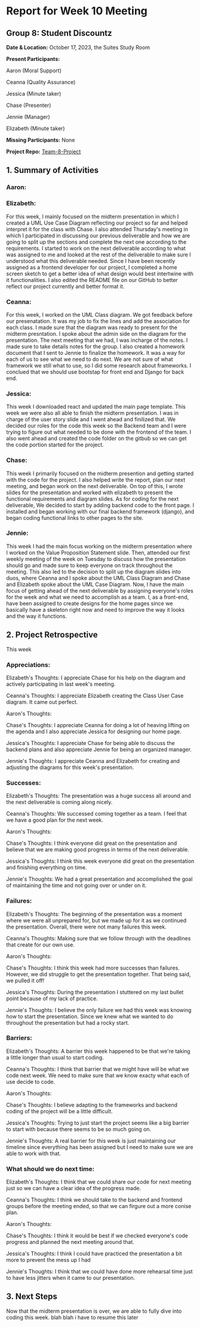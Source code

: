 # Report for Week 10 Meeting

## Group 8: Student Discountz

**Date & Location:** October 17, 2023, the Suites Study Room

**Present Participants:**

Aaron (Moral Support)

Ceanna (Quality Assurance) 

Jessica (Minute taker)

Chase (Presenter)

Jennie (Manager)

Elizabeth (Minute taker)

**Missing Participants:** None 

**Project Repo:** [Team-8-Project](https://github.com/aaronr7734/team-8-project "Our Repository")



## 1. Summary of Activities

### **Aaron**:


### **Elizabeth**:

For this week, I mainly focused on the midterm presentation in which I created a UML Use Case Diagram reflecting our project so far and helped interpret
it for the class with Chase. I also attended Thursday's meeting in which I participated in discussing our previous deliverable and how we are going to split up the sections and complete the next one according to the requirements. I started to work on the next deliverable according to what was assigned to me and looked at the rest of the deliverable to make sure I understood what this deliverable needed. Since I have been recently assigned as a frontend developer for our project, I completed a home screen sketch to get a better idea of what design would best intertwine with it functionalities. I also edited the README file on our GitHub to better reflect our project currently and better format it.

### **Ceanna**:
For this week, I worked on the UML Class diagram. We got feedback before our presenatation. It was my job to fix the lines and add the association for each class. I made sure that the diagram was ready to present for the midterm presntation. I spoke about the admin side on the diagram for the presentation. The next meeting that we had, I was incharge of the notes. I made sure to take details notes for the group. I also created a homework document that I sent to Jennie to finalize the homework. It was a way for each of us to see what we need to do next. We are not sure of what framework we still what to use, so I did some research about frameworks. I conclued that we should use bootstap for front end and Django for back end.

### **Jessica**:
This week I downloaded react and updated the main page template. This week we were also all able to finish the midterm presentation. I was in charge of the user story slide and I went ahead and finilized that. We decided our roles for the code this week so the Backend team and I were trying to figure out what needed to be done with the frontend of the team. I also went ahead and created the code folder on the gitbub so we can get the code portion started for the project.


### **Chase**:

This week I primarily focused on the midterm presention and getting started with the code for the project. I also helped write the report, plan our next meeting, and began work on the next deliverable. On top of this, I wrote slides for the presentation and worked with elizabeth to present the functional requirements and diagram slides. As for coding for the next deliverable, We decided to start by adding backend code to the front page. I installed and began working with our final backend framework (django), and began coding functional links to other pages to the site.

### **Jennie**:

This week I had the main focus working on the midterm presentation where I worked on the Value Proposition Statement slide. Then, attended our first weekly meeting of the week on Tuesday to discuss how the presentation should go and made sure to keep everyone on track throughout the meeting. This also led to the decision to split up the diagram slides into duos, where Ceanna and I spoke about the UML Class Diagram and Chase and Elizabeth spoke about the UML Case Diagram. Now, I have the main focus of getting ahead of the next deliverable by assigning everyone's roles for the week and what we need to accomplish as a team. I, as a front-end, have been assigned to create designs for the home pages since we basically have a skeleton right now and need to improve the way it looks and the way it functions. 


## 2. Project Retrospective

This week 

### **Appreciations**: 

   Elizabeth's Thoughts: I appreciate Chase for his help on the diagram and actively participating in last week's meeting.
   
   Ceanna's Thoughts: I appreciate Elizabeth creating the Class User Case diagram. It came out perfect.

   
   Aaron's Thoughts: 

   
   Chase's Thoughts: I appreciate Ceanna for doing a lot of heaving lifting on the agenda and I also appreciate Jessica for designing our home page.
   
   
   Jessica's Thoughts: I appreciate Chase for being able to discuss the backend plans and also appreciate Jennie for being an organized manager. 
   
   
   Jennie's Thoughts: I appreciate Ceanna and Elizabeth for creating and adjusting the diagrams for this week's presentation.


### **Successes**: 

   Elizabeth's Thoughts: The presentation was a huge success all around and the next deliverable is coming along nicely. 

   
   Ceanna's Thoughts: We successed coming together as a team. I feel that we have a good plan for the next week.

   
   Aaron's Thoughts: 

   
   Chase's Thoughts: I think everyone did great on the presentation and believe that we are making good progress in terms of the next deliverable.

   
   Jessica's Thoughts: I think this week everyone did great on the presentation and finishing everything on time. 

   
   Jennie's Thoughts: We had a great presentation and accomplished the goal of maintaining the time and not going over or under on it.


### **Failures**: 

   Elizabeth's Thoughts: The beginning of the presentation was a moment where we were all unprepared for, but we made up for it as we continued the presentation. Overall, there were not many failures this week.

   
   Ceanna's Thoughts: Making sure that we follow through with the deadlines that create for our own use.

   
   Aaron's Thoughts: 

   
   Chase's Thoughts: I think this week had more successes than failures. However, we did struggle to get the presentation together. That being said, we pulled it off!

   
   Jessica's Thoughts: During the presentation I stuttered on my last bullet point because of my lack of practice.

   
   Jennie's Thoughts: I believe the only failure we had this week was knowing how to start the presentation. Since we knew what we wanted to do throughout the presentation but had a rocky start.


### **Barriers**: 

   Elizabeth's Thoughts: A barrier this week happened to be that we're taking a little longer than usual to start coding.

   
   Ceanna's Thoughts: I think that barrier that we might have will be what we code next week. We need to make sure that we know exacty what each of use decide to code.

   
   Aaron's Thoughts: 
   
   
   Chase's Thoughts: I believe adapting to the frameworks and backend coding of the project will be a little difficult.
   
   
   Jessica's Thoughts: Trying to just start the project seems like a big barrier to start with because there seems to be so much going on.

   
   Jennie's Thoughts: A real barrier for this week is just maintaining our timeline since everything has been assigned but I need to make sure we are able to work with that. 

   
### **What should we do next time**: 

   Elizabeth's Thoughts: I think that we could share our code for next meeting just so we can have a clear idea of the progress made.

   
   Ceanna's Thoughts: I think we should take to the backend and frontend groups before the meeting ended, so that we can firgure out a more conise plan.

   
   Aaron's Thoughts:

   
   Chase's Thoughts: I think it would be best if we checked everyone's code progress and planned the next meeting around that.
   
   
   Jessica's Thoughts: I think I could have practiced the presentation a bit more to prevent the mess up I had

   
   Jennie's Thoughts: I think that we could have done more rehearsal time just to have less jitters when it came to our presentation.
   
   
## 3. Next Steps

Now that the midterm presentation is over, we are able to fully dive into coding this week. blah blah i have to resume this later

